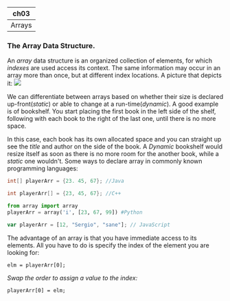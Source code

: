 |ch03|
|----|
|Arrays|

### The Array Data Structure.

An *array* data structure is an organized collection of elements, for which *indexes* are used access its context. The same information may occur in an array more than once, but at different index locations. A picture that depicts it:
 ![](https://tinyurl.com/ybonfr4v)
 
 We can differentiate between arrays based on whether their size is declared up-front(_static_) or able to change at a run-time(_dynamic_). A good example is of bookshelf. You start placing the first book in the left side of the shelf, following with each book to the right of the last one, until there is no more space.
 
 In this case, each book has its own allocated space and you can straight up see the _title_ and author on the side of the book. A _Dynamic_ bookshelf would resize itself as soon as there is no more room for the another book, while a _static_ one wouldn't. Some ways to declare array in commonly known programming languages:

 ```Java
 int[] playerArr = {23. 45, 67}; //Java
 ```
 ```c++
 int playerArr[] = {23, 45, 67}; //C++
 ```
 ```python 
 from array import array
 playerArr = array('i', [23, 67, 99]) #Python
 ```
 ```javascript
 var playerArr = [12, "Sergio", "sane"]; // JavaScript
```
The advantage of an array is that you have immediate access to its elements. All you have to do is specify the index of the element you are looking for:
```
elm = playerArr[0];
```
*Swap the order to assign a value to the index:*
```
playerArr[0] = elm;
```
